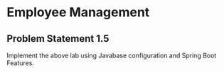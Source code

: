 # Employee Management 

## Problem Statement 1.5
Implement the above lab using Javabase configuration and Spring Boot Features.
